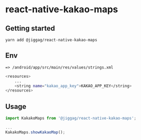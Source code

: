 
# react-native-kakao-maps

## Getting started
`yarn add @jiggag/react-native-kakao-maps`

## Env
`=> /android/app/src/main/res/values/strings.xml`
```sh
<resources>
    ...
    <string name="kakao_app_key">KAKAO_APP_KEY</string>
</resources>
```

## Usage
```javascript
import KakakoMaps from '@jiggag/react-native-kakao-maps';

...
KakakoMaps.showKakaoMap();
```
